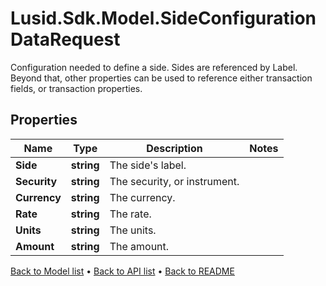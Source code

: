 # Lusid.Sdk.Model.SideConfigurationDataRequest
Configuration needed to define a side. Sides are referenced by Label. Beyond that, other properties can be used to reference either transaction fields, or transaction properties.

## Properties

Name | Type | Description | Notes
------------ | ------------- | ------------- | -------------
**Side** | **string** | The side&#39;s label. | 
**Security** | **string** | The security, or instrument. | 
**Currency** | **string** | The currency. | 
**Rate** | **string** | The rate. | 
**Units** | **string** | The units. | 
**Amount** | **string** | The amount. | 

[Back to Model list](../README.md#documentation-for-models) &#8226; [Back to API list](../README.md#documentation-for-api-endpoints) &#8226; [Back to README](../README.md)

